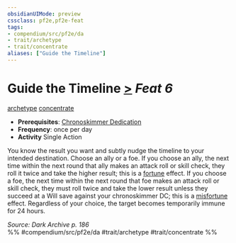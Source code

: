 ```yaml
---
obsidianUIMode: preview
cssclass: pf2e,pf2e-feat
tags:
- compendium/src/pf2e/da
- trait/archetype
- trait/concentrate
aliases: ["Guide the Timeline"]
---
```

# Guide the Timeline  [>](../../Rules/core-rulebook/chapter-9-playing-the-game.md#Actions "Single Action") *Feat 6*  
[archetype](../../Rules/traits/archetype.md)  [concentrate](../../Rules/traits/concentrate.md)  

- **Prerequisites**: [Chronoskimmer Dedication](chronoskimmer-dedication-da.md)
- **Frequency**: once per day
- **Activity** Single Action

You know the result you want and subtly nudge the timeline to your intended destination. Choose an ally or a foe. If you choose an ally, the next time within the next round that ally makes an attack roll or skill check, they roll it twice and take the higher result; this is a [fortune](../../Rules/traits/fortune.md) effect. If you choose a foe, the next time within the next round that foe makes an attack roll or skill check, they must roll twice and take the lower result unless they succeed at a Will save against your chronoskimmer DC; this is a [misfortune](../../Rules/traits/misfortune.md) effect. Regardless of your choice, the target becomes temporarily immune for 24 hours.

*Source: Dark Archive p. 186*  
%% #compendium/src/pf2e/da #trait/archetype #trait/concentrate %%